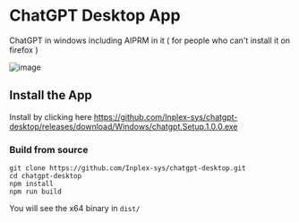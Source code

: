 # ChatGPT Desktop App

ChatGPT in windows including AIPRM in it ( for people who can't install it on firefox )

![image](https://github.com/Inplex-sys/chatgpt-desktop/assets/69421356/b0ea0cce-c887-49bf-a1f3-fb3cdd8b3f6c)


## Install the App

Install by clicking here https://github.com/Inplex-sys/chatgpt-desktop/releases/download/Windows/chatgpt.Setup.1.0.0.exe

### Build from source
```
git clone https://github.com/Inplex-sys/chatgpt-desktop.git
cd chatgpt-desktop
npm install
npm run build
```
You will see the x64 binary in `dist/`
